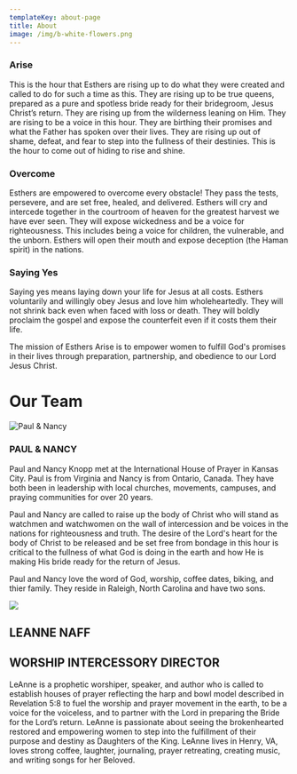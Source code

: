 ```yaml
---
templateKey: about-page
title: About
image: /img/b-white-flowers.png
---
```

### Arise

This is the hour that Esthers are rising up to do what they were created and called to do for such a time as this. They are rising up to be true queens, prepared as a pure and spotless bride ready for their bridegroom, Jesus Christ’s return. They are rising up from the wilderness leaning on Him. They are rising to be a voice in this hour. They are birthing their promises and what the Father has spoken over their lives. They are rising up out of shame, defeat, and fear to step into the fullness of their destinies. This is the hour to come out of hiding to rise and shine.

### Overcome

Esthers are empowered to overcome every obstacle!  They pass the tests, persevere, and are set free, healed, and delivered.  Esthers will cry and intercede together in the courtroom of heaven for the greatest harvest we have ever seen.  They will expose wickedness and be a voice for righteousness.  This includes being a voice for children, the vulnerable, and the unborn.  Esthers will open their mouth and expose deception (the Haman spirit) in the nations. 

### Saying Yes

Saying yes means laying down your life for Jesus at all costs. Esthers voluntarily and willingly obey Jesus and love him wholeheartedly.  They will not shrink back even when faced with loss or death.  They will boldly proclaim the gospel and expose the counterfeit even if it costs them their life.

The mission of Esthers Arise is to empower women to fulfill God's promises in their lives through preparation, partnership, and obedience to our Lord Jesus Christ. 

# Our Team

![](/img/knopp-family-w.jpeg "Paul & Nancy")

### PAUL & NANCY

Paul and Nancy Knopp met at the International House of Prayer in Kansas City. Paul is from Virginia and Nancy is from Ontario, Canada. They have both been in leadership with local churches, movements, campuses, and praying communities for over 20 years.

Paul and Nancy are called to raise up the body of Christ who will stand as watchmen and watchwomen on the wall of intercession and be voices in the nations for righteousness and truth. The desire of the Lord's heart for the body of Christ to be released and be set free from bondage in this hour is critical to the fullness of what God is doing in the earth and how He is making His bride ready for the return of Jesus.

Paul and Nancy love the word of God, worship, coffee dates, biking, and thier family.  They reside in Raleigh, North Carolina and have two sons.

![](/img/b1eb2b9d-660d-435e-95cb-5b5fcb617c47.jpeg)

## **LEANNE NAFF**

## WORSHIP INTERCESSORY DIRECTOR

LeAnne is a prophetic worshiper, speaker, and author who is called to establish houses of prayer reflecting the harp and bowl model described in Revelation 5:8 to fuel the worship and prayer movement in the earth, to be a voice for the voiceless, and to partner with the Lord in preparing the Bride for the Lord’s return. LeAnne is passionate about seeing the brokenhearted restored and empowering women to step into the fulfillment of their purpose and destiny as Daughters of the King. LeAnne lives in Henry, VA, loves strong coffee, laughter, journaling, prayer retreating, creating music, and writing songs for her Beloved.
